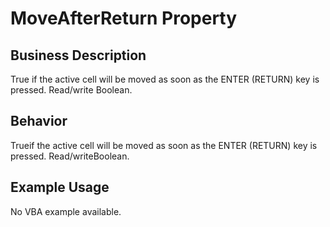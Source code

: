 # MoveAfterReturn Property

## Business Description
True if the active cell will be moved as soon as the ENTER (RETURN) key is pressed. Read/write Boolean.

## Behavior
Trueif the active cell will be moved as soon as the ENTER (RETURN) key is pressed. Read/writeBoolean.

## Example Usage
No VBA example available.